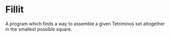 # Fillit
A program which finds a way to assemble a given Tetriminos set altogether in the smallest possible square.
